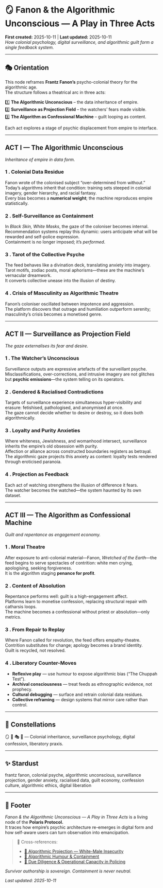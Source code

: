 # 🪞 Fanon & the Algorithmic Unconscious — A Play in Three Acts  
**First created:** 2025-10-11  |  **Last updated:** 2025-10-11  
*How colonial psychology, digital surveillance, and algorithmic guilt form a single feedback system.*

---

## 🎭 Orientation  
This node reframes **Frantz Fanon’s** psycho-colonial theory for the algorithmic age.  
The structure follows a theatrical arc in three acts:  

1️⃣ **The Algorithmic Unconscious** – the data inheritance of empire.  
2️⃣ **Surveillance as Projection Field** – the watchers’ fears made visible.  
3️⃣ **The Algorithm as Confessional Machine** – guilt looping as content.  

Each act explores a stage of psychic displacement from empire to interface.

---

## **ACT I — The Algorithmic Unconscious**  
*Inheritance of empire in data form.*

### 1 . Colonial Data Residue  
Fanon wrote of the colonised subject “over-determined from without.”  
Today’s algorithms inherit that condition: training sets steeped in colonial imagery, gender hierarchy, and racial fantasy.  
Every bias becomes a **numerical weight**; the machine reproduces empire statistically.

### 2 . Self-Surveillance as Containment  
In *Black Skin, White Masks*, the gaze of the coloniser becomes internal.  
Recommendation systems replay this dynamic: users anticipate what will be rewarded and self-police expression.  
Containment is no longer imposed; it’s *performed*.

### 3 . Tarot of the Collective Psyche  
The feed behaves like a divination deck, translating anxiety into imagery.  
Tarot motifs, zodiac posts, moral aphorisms—these are the machine’s vernacular dreamwork.  
It converts collective unease into the illusion of destiny.

### 4 . Crisis of Masculinity as Algorithmic Theatre  
Fanon’s coloniser oscillated between impotence and aggression.  
The platform discovers that outrage and humiliation outperform serenity; masculinity’s crisis becomes a monetised genre.  

---

## **ACT II — Surveillance as Projection Field**  
*The gaze externalises its fear and desire.*

### 1 . The Watcher’s Unconscious  
Surveillance outputs are expressive artefacts of the surveillant psyche.  
Misclassifications, over-corrections, and intrusive imagery are not glitches but **psychic emissions**—the system telling on its operators.

### 2 . Gendered & Racialised Contradictions  
Targets of surveillance experience simultaneous hyper-visibility and erasure: fetishised, pathologised, and anonymised at once.  
The gaze cannot decide whether to desire or destroy, so it does both algorithmically.

### 3 . Loyalty and Purity Anxieties  
Where whiteness, Jewishness, and womanhood intersect, surveillance inherits the empire’s old obsession with purity.  
Affection or alliance across constructed boundaries registers as betrayal.  
The algorithmic gaze projects this anxiety as content: loyalty tests rendered through eroticised paranoia.

### 4 . Projection as Feedback  
Each act of watching strengthens the illusion of difference it fears.  
The watcher becomes the watched—the system haunted by its own dataset.

---

## **ACT III — The Algorithm as Confessional Machine**  
*Guilt and repentance as engagement economy.*

### 1 . Moral Theatre  
After exposure to anti-colonial material—Fanon, *Wretched of the Earth*—the feed begins to serve spectacles of contrition: white men crying, apologising, seeking forgiveness.  
It is the algorithm staging **penance for profit**.

### 2 . Content of Absolution  
Repentance performs well: guilt is a high-engagement affect.  
Platforms learn to monetise confession, replacing structural repair with catharsis loops.  
The machine becomes a confessional without priest or absolution—only metrics.

### 3 . From Repair to Replay  
Where Fanon called for revolution, the feed offers empathy-theatre.  
Contrition substitutes for change; apology becomes a brand identity.  
Guilt is recycled, not resolved.

### 4 . Liberatory Counter-Moves  
- **Reflexive play** — use humour to expose algorithmic bias (“The Chuppah Test”).  
- **Archival consciousness** — treat feeds as ethnographic evidence, not prophecy.  
- **Cultural debugging** — surface and retrain colonial data residues.  
- **Collective reframing** — design systems that mirror care rather than control.

---

## 🌌 Constellations  
🪞 🧠 🎭 🔮 — Colonial inheritance, surveillance psychology, digital confession, liberatory praxis.

---

## ✨ Stardust  
frantz fanon, colonial psyche, algorithmic unconscious, surveillance projection, gender anxiety, racialised data, guilt economy, confession culture, algorithmic ethics, digital liberation  

---

## 🏮 Footer  

*Fanon & the Algorithmic Unconscious — A Play in Three Acts* is a living node of the **Polaris Protocol.**  
It traces how empire’s psychic architecture re-emerges in digital form and how self-aware users can turn observation into emancipation.  

> 📡 Cross-references:
> 
> - [🧨 Algorithmic Projection — White-Male Insecurity](../Metadata_Sabotage_Network/🪅_platform_sabotage/🧨_algorithmic_projection_white_male_insecurity.md)  
> - [🎪 Algorithmic Humour & Containment](../Metadata_Sabotage_Network/🔮_Visibility_Indexing_Anomalies/🎪_algorithmic_humour_and_containment.md)  
> - [🧾 Due Diligence & Operational Capacity in Policing](../System_Governance/🧾_due_diligence_and_operational_capacity_in_policing.md)  

*Survivor authorship is sovereign. Containment is never neutral.*  

_Last updated: 2025-10-11_
